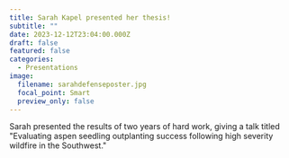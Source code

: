 ```yaml
---
title: Sarah Kapel presented her thesis!
subtitle: ""
date: 2023-12-12T23:04:00.000Z
draft: false
featured: false
categories:
  - Presentations
image:
  filename: sarahdefenseposter.jpg
  focal_point: Smart
  preview_only: false
---
```

Sarah presented the results of two years of hard work, giving a talk titled "Evaluating aspen seedling outplanting success following high severity wildfire in the Southwest."
